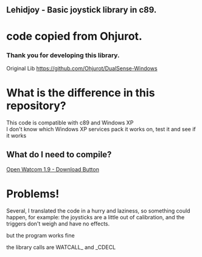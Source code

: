## Lehidjoy - Basic joystick library in c89.
# code copied from Ohjurot.

### Thank you for developing this library.
Original Lib
https://github.com/Ohjurot/DualSense-Windows



# What is the difference in this repository?


This code is compatible with c89 and Windows XP   
I don't know which Windows XP services pack it works on, test it and see if it works  

## What do I need to compile?

[Open Watcom 1.9 - Download Button](https://openwatcom.org/ftp/install/open-watcom-c-win32-1.9.exe)  

# Problems!

Several, I translated the code in a hurry and laziness, so something could happen, for example: the joysticks are a little out of calibration, and the triggers don't weigh and have no effects.  

but the program works fine  


the library calls are WATCALL_ and _CDECL  
